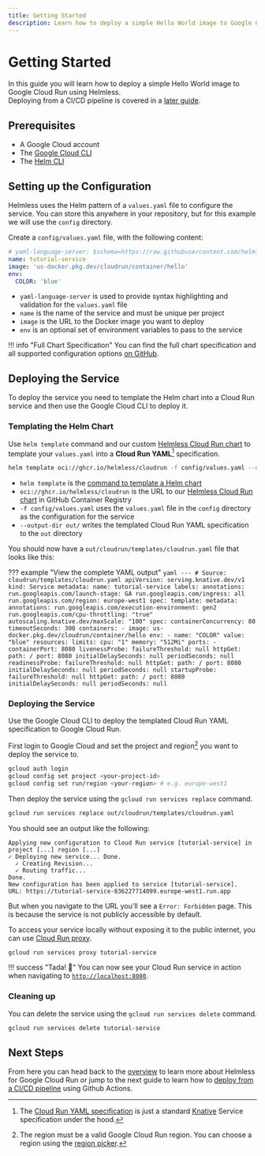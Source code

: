 ```yaml
---
title: Getting Started
description: Learn how to deploy a simple Hello World image to Google Cloud Run using Helmless.
---
```


# Getting Started

In this guide you will learn how to deploy a simple Hello World image to Google Cloud Run using Helmless.  
Deploying from a CI/CD pipeline is covered in a [later guide](./ci-cd.md).

## Prerequisites

- A Google Cloud account
- The [Google Cloud CLI](https://cloud.google.com/sdk/docs/install)
- The [Helm CLI](https://helm.sh/docs/intro/install/)

## Setting up the Configuration

Helmless uses the Helm pattern of a `values.yaml` file to configure the service. You can store this anywhere in your repository, but for this example we will use the `config` directory.

Create a `config/values.yaml` file, with the following content:

```yaml
# yaml-language-server: $schema=https://raw.githubusercontent.com/helmless/cloudrun/main/values.schema.json
name: tutorial-service
image: 'us-docker.pkg.dev/cloudrun/container/hello'
env:
  COLOR: 'blue'
```

- `yaml-language-server` is used to provide syntax highlighting and validation for the `values.yaml` file
- `name` is the name of the service and must be unique per project
- `image` is the URL to the Docker image you want to deploy
- `env` is an optional set of environment variables to pass to the service

!!! info "Full Chart Specification"
    You can find the full chart specification and all supported configuration options [on GitHub][chart].

## Deploying the Service

To deploy the service you need to template the Helm chart into a Cloud Run service and then use the Google Cloud CLI to deploy it.

### Templating the Helm Chart

Use `helm template` command and our custom [Helmless Cloud Run chart][chart] to template your `values.yaml` into a **Cloud Run YAML**[^1] specification.

```sh
helm template oci://ghcr.io/helmless/cloudrun -f config/values.yaml --output-dir out/
```

- `helm template` is the [command to template a Helm chart](https://helm.sh/docs/helm/helm_template/)
- `oci://ghcr.io/helmless/cloudrun` is the URL to our [Helmless Cloud Run chart][chart] in GitHub Container Registry
- `-f config/values.yaml` uses the `values.yaml` file in the `config` directory as the configuration for the service
- `--output-dir out/` writes the templated Cloud Run YAML specification to the `out` directory

You should now have a `out/cloudrun/templates/cloudrun.yaml` file that looks like this:

??? example "View the complete YAML output"
    ```yaml
    ---
    # Source: cloudrun/templates/cloudrun.yaml
    apiVersion: serving.knative.dev/v1
    kind: Service
    metadata:
        name: tutorial-service
        labels:
        annotations:
          run.googleapis.com/launch-stage: GA
          run.googleapis.com/ingress: all
          run.googleapis.com/region: europe-west1
      spec:
        template:
          metadata:
            annotations:
              run.googleapis.com/execution-environment: gen2
              run.googleapis.com/cpu-throttling: "true"
              autoscaling.knative.dev/maxScale: "100"
          spec:
            containerConcurrency: 80
            timeoutSeconds: 300
            containers:
              - image: us-docker.pkg.dev/cloudrun/container/hello
                env:
                  - name: "COLOR"
                    value: "blue"
                resources:
                  limits:
                    cpu: "1"
                    memory: "512Mi"
                ports:
                  - containerPort: 8080
                livenessProbe:
                  failureThreshold: null
                  httpGet:
                    path: /
                    port: 8080
                  initialDelaySeconds: null
                  periodSeconds: null
                readinessProbe:
                  failureThreshold: null
                  httpGet:
                    path: /
                    port: 8080
                  initialDelaySeconds: null
                  periodSeconds: null
                startupProbe:
                  failureThreshold: null
                  httpGet:
                    path: /
                    port: 8080
                  initialDelaySeconds: null
                  periodSeconds: null
    ```

### Deploying the Service

Use the Google Cloud CLI to deploy the templated Cloud Run YAML specification to Google Cloud Run.

First login to Google Cloud and set the project and region[^2] you want to deploy the service to.

```sh
gcloud auth login
gcloud config set project <your-project-id>
gcloud config set run/region <your-region> # e.g. europe-west1
```

Then deploy the service using the `gcloud run services replace` command.

```sh
gcloud run services replace out/cloudrun/templates/cloudrun.yaml
```

You should see an output like the following:

```text
Applying new configuration to Cloud Run service [tutorial-service] in project [...] region [...]
✓ Deploying new service... Done.
  ✓ Creating Revision...
  ✓ Routing traffic...
Done.
New configuration has been applied to service [tutorial-service].
URL: https://tutorial-service-836227714099.europe-west1.run.app
```

But when you navigate to the URL you'll see a `Error: Forbidden` page. This is because the service is not publicly accessible by default.

To access your service locally without exposing it to the public internet, you can use [Cloud Run proxy](https://cloud.google.com/run/docs/authenticating/developers).

```sh
gcloud run services proxy tutorial-service
```

!!! success "Tada! 🥳"
    You can now see your Cloud Run service in action when navigating to [`http://localhost:8080`](http://localhost:8080).

### Cleaning up

You can delete the service using the `gcloud run services delete` command.

```sh
gcloud run services delete tutorial-service
```

## Next Steps

From here you can head back to the [overview](../index.md) to learn more about Helmless for Google Cloud Run or jump to the next guide to learn how to [deploy from a CI/CD pipeline](./ci-cd.md) using Github Actions.

[^1]: The [Cloud Run YAML specification](https://cloud.google.com/run/docs/reference/yaml/v1) is just a standard [Knative](https://knative.dev/) Service specification under the hood.
[^2]: The region must be a valid Google Cloud Run region. You can choose a region using the [region picker](https://cloud.withgoogle.com/region-picker/).

[chart]: https://github.com/helmless/cloudrun
